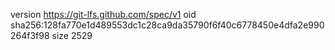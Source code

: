version https://git-lfs.github.com/spec/v1
oid sha256:128fa770e1d489553dc1c28ca9da35790f6f40c6778450e4dfa2e990264f3f98
size 2529
